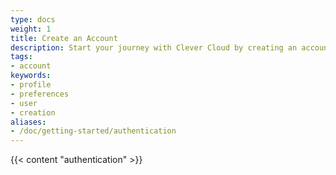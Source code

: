 ```yaml
---
type: docs
weight: 1
title: Create an Account
description: Start your journey with Clever Cloud by creating an account. Follow this easy guide to sign up and access a wide range of cloud computing resources on our PaaS platform.
tags:
- account
keywords:
- profile
- preferences
- user
- creation
aliases:
- /doc/getting-started/authentication
---
```


{{< content "authentication" >}}
